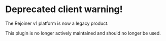 # Deprecated client warning!

The Rejoiner v1 platform is now a legacy product.

This plugin is no longer actively maintained and should no longer be used.